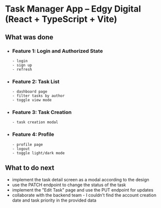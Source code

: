 # Task Manager App – Edgy Digital (React + TypeScript + Vite)


## What was done

- ### Feature 1: Login and Authorized State
      - login
      - sign up
      - refresh

- ### Feature 2: Task List
      - dashboard page
      - filter tasks by author    
      - toggle view mode

- ### Feature 3: Task Creation
      - task creation modal       

- ### Feature 4: Profile
      - profile page
      - logout
      - toggle light/dark mode


## What to do next

- implement the task detail screen as a modal according to the design
- use the PATCH endpoint to change the status of the task 
- implement the "Edit Task" page and use the PUT endpoint for updates 
- collaborate with the backend team - I couldn't find the account creation date and task priority in the 
provided data
